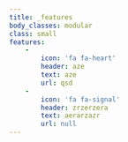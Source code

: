 ```yaml
---
title: _features
body_classes: modular
class: small
features:
    -
        icon: 'fa fa-heart'
        header: aze
        text: aze
        url: qsd
    -
        icon: 'fa fa-signal'
        header: zrzerzera
        text: aerarzazr
        url: null
---
```


